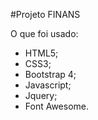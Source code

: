 #Projeto FINANS

O que foi usado:

- HTML5;
- CSS3;
- Bootstrap 4;
- Javascript;
- Jquery;
- Font Awesome.